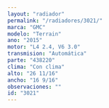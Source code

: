 ```yaml
---
layout: "radiador"
permalink: "/radiadores/3021/"
marca: "GMC"
modelo: "Terrain"
ano: "2015"
motor: "L4 2.4, V6 3.0"
transmision: "Automática"
parte: "438220"
clima: "Con clima"
alto: "26 11/16"
ancho: "16 9/16"
observaciones: ""
id: "3021"
---
```


